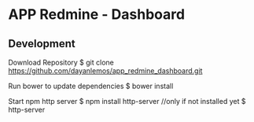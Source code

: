 # APP Redmine - Dashboard

## Development

Download Repository
  $ git clone https://github.com/dayanlemos/app_redmine_dashboard.git

Run bower to update dependencies
  $ bower install

Start npm  http server
  $ npm install http-server //only if not installed yet
  $ http-server


